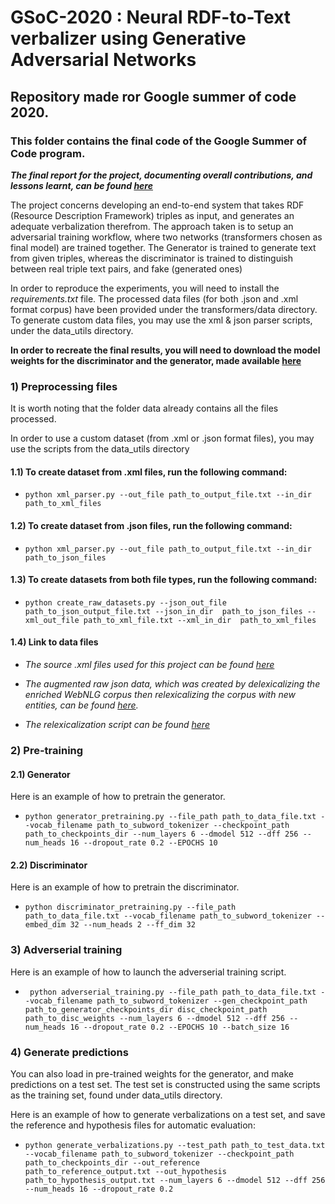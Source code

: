 # GSoC-2020 : Neural RDF-to-Text verbalizer using Generative Adversarial Networks

## Repository made ror Google summer of code 2020.

### This folder contains the final code of the Google Summer of Code program.

***The final report for the project, documenting overall contributions, and lessons learnt, can be found [here](https://medium.com/@niloypurkait/gsoc-the-final-frontier-5cf4d167ae19)***

The project concerns developing an end-to-end system that takes RDF (Resource Description Framework) triples as input, and generates an adequate verbalization therefrom.
The approach taken is to setup an adversarial training workflow, where two networks (transformers chosen as final model) are trained together.
The Generator is trained to generate text from given triples, whereas the discriminator is trained to distinguish between real triple text pairs, and fake (generated ones)

In order to reproduce the experiments, you will need to install the *requirements.txt* file. The processed data files (for both .json and .xml format corpus) have been provided under the transformers/data directory. To generate custom data files, you may use the xml & json parser scripts, under the data_utils directory.

**In order to recreate the final results, you will need to download the model weights for the discriminator and the generator, made available [here](https://drive.google.com/drive/folders/1BL3bMgfbSbYABHZuQpvDxi-lNwsnmXQI?usp=sharing)**
 


### 1) Preprocessing files

It is worth noting that the folder data already contains all the files processed.

In order to use a custom dataset (from .xml or .json format files), you may use the scripts from the data_utils directory

#### 1.1) To create dataset from .xml files, run the following command:
 - ```python xml_parser.py --out_file path_to_output_file.txt --in_dir path_to_xml_files ```

#### 1.2) To create dataset from .json files, run the following command:
- ``` python xml_parser.py --out_file path_to_output_file.txt --in_dir  path_to_json_files ``` 
                       
#### 1.3) To create datasets from both file types, run the following command:
 - ``` python create_raw_datasets.py --json_out_file path_to_json_output_file.txt --json_in_dir  path_to_json_files --xml_out_file path_to_xml_file.txt --xml_in_dir  path_to_xml_files ```
                 
#### 1.4) Link to data files 
- *The source .xml files used for this project can be found [here](https://github.com/ThiagoCF05/webnlg/tree/master/data/v1.5/en/train)*

- *The augmented raw json data, which was created by delexicalizing the enriched WebNLG corpus then relexicalizing the corpus with new entities, can be found [here](https://drive.google.com/drive/folders/1Q6SGvJRjZP_97o_jBkirUNpe9qmulx1N?usp=sharing).*

- *The relexicalization script can be found [here](https://github.com/ThiagoCF05/webnlg/blob/synthetic/synthetic.py)*

### 2) Pre-training

#### 2.1) Generator
Here is an example of how to pretrain the generator.

-  ``` python generator_pretraining.py --file_path path_to_data_file.txt --vocab_filename path_to_subword_tokenizer --checkpoint_path path_to_checkpoints_dir --num_layers 6 --dmodel 512 --dff 256 --num_heads 16 --dropout_rate 0.2 --EPOCHS 10 ```
  

#### 2.2) Discriminator
Here is an example of how to pretrain the discriminator.

-  ``` python discriminator_pretraining.py --file_path path_to_data_file.txt --vocab_filename path_to_subword_tokenizer --embed_dim 32 --num_heads 2 --ff_dim 32  ```
  
### 3) Adverserial training
Here is an example of how to launch the adverserial training script.

-  ``` python adverserial_training.py --file_path path_to_data_file.txt --vocab_filename path_to_subword_tokenizer --gen_checkpoint_path path_to_generator_checkpoints_dir disc_checkpoint_path path_to_disc_weights --num_layers 6 --dmodel 512 --dff 256 --num_heads 16 --dropout_rate 0.2 --EPOCHS 10 --batch_size 16```
  
### 4) Generate predictions

You can also load in pre-trained weights for the generator, and make predictions on a test set.
The test set is constructed using the same scripts as the training set, found under data_utils directory.

Here is an example of how to generate verbalizations on a test set, and save the reference and hypothesis files for automatic evaluation:

-  ``` python generate_verbalizations.py --test_path path_to_test_data.txt --vocab_filename path_to_subword_tokenizer --checkpoint_path path_to_checkpoints_dir --out_reference path_to_reference_output.txt --out_hypothesis path_to_hypothesis_output.txt --num_layers 6 --dmodel 512 --dff 256 --num_heads 16 --dropout_rate 0.2 ```
  
  

